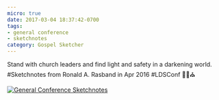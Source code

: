 ```yaml
---
micro: true
date: 2017-03-04 18:37:42-0700
tags:
- general conference
- sketchnotes
category: Gospel Sketcher
---
```


Stand with church leaders and find light and safety in a darkening world. #Sketchnotes from Ronald A. Rasband in Apr 2016 #LDSConf ✍🏼⛪️

[![General Conference Sketchnotes](http://www.gospelsketcher.org/uploads/2018/64ffc7e33b.jpg)](http://www.gospelsketcher.org/uploads/2018/64ffc7e33b.jpg)
